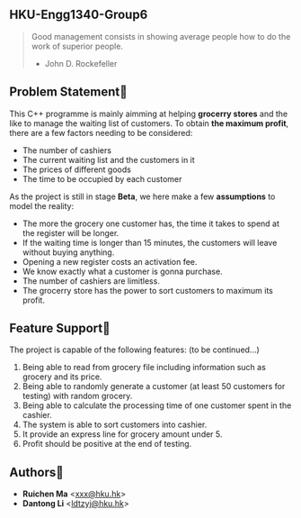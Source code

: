 HKU-Engg1340-Group6
-------------------
> Good management consists in showing average people how to do the work of superior people. 
> - John D. Rockefeller

Problem Statement:flashlight:
-----------------

This C++ programme is mainly aimming at helping **grocerry stores** and the like to manage the waiting list of customers. To obtain **the maximum profit**, there are a few factors needing to be considered:

- The number of cashiers
- The current waiting list and the customers in it
- The prices of different goods
- The time to be occupied by each customer

As the project is still in stage **Beta**, we here make a few **assumptions** to model the reality:

- The more the grocery one customer has, the time it takes to spend at the register will be longer.
- If the waiting time is longer than 15 minutes, the customers will leave without buying anything.
- Opening a new register costs an activation fee.
- We know exactly what a customer is gonna purchase.
- The number of cashiers are limitless.
- The grocerry store has the power to sort customers to maximum its profit.

Feature Support:gift:
---------------

The project is capable of the following features: (to be continued...)

1. Being able to read from grocery file including information such as grocery and its price.
2. Being able to randomly generate a customer (at least 50 customers for testing) with random grocery.
3. Being able to calculate the processing time of one customer spent in the cashier.
4. The system is able to sort customers into cashier.
5. It provide an express line for grocery amount under 5.
6. Profit should be positive at the end of testing. 


Authors:eyes:
----------

* **Ruichen Ma** <<xxx@hku.hk>>
* **Dantong Li** <<ldtzyj@hku.hk>>
